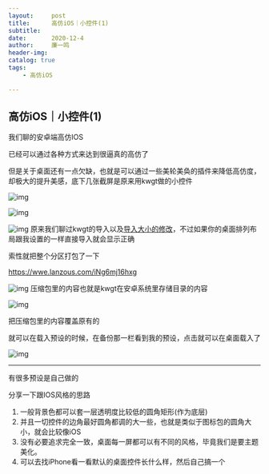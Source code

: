```yaml
---
layout:     post
title:      高仿iOS｜小控件(1)
subtitle:   
date:       2020-12-4
author:     廉一鸣
header-img: 
catalog: true
tags:
    - 高仿iOS

---
```


## 高仿iOS｜小控件(1)



我们聊的安卓端高仿IOS

已经可以通过各种方式来达到很逼真的高仿了

但是关于桌面还有一点欠缺，也就是可以通过一些美轮美奂的插件来降低高仿度，却极大的提升美感，底下几张截屏是原来用kwgt做的小控件

![img](https://mmbiz.qpic.cn/mmbiz_jpg/tMsLbdfwxoOFtCd50ZiaTgHqiazj8TwrWHoj2Fyp8FP3RFBZp6ymflfO58OBV3YfIysAuWTZXKWzkMSaBeJZDA5Q/640?wx_fmt=jpeg&tp=webp&wxfrom=5&wx_lazy=1&wx_co=1)

![img](https://mmbiz.qpic.cn/mmbiz_jpg/tMsLbdfwxoOFtCd50ZiaTgHqiazj8TwrWHhF6bC37S0WpJouD5kdSBwWLFVko3vmw5mBZ87O3zGP0Sic4crib8HhyA/640?wx_fmt=jpeg&tp=webp&wxfrom=5&wx_lazy=1&wx_co=1)

![img](https://mmbiz.qpic.cn/mmbiz_jpg/tMsLbdfwxoOFtCd50ZiaTgHqiazj8TwrWHdHQFDvcT8EIpKia3MBXLAqh5xVJpibu4h7ZicTDhatiaVVmQKlKxdnVCbg/640?wx_fmt=jpeg&tp=webp&wxfrom=5&wx_lazy=1&wx_co=1)
原来我们聊过kwgt的导入以及[导入大小的修改](https://mp.weixin.qq.com/s?__biz=MzI4Nzc2MzA3OQ==&mid=2247485263&idx=1&sn=0f23e93f4eb59051452016ee658c0a0a&scene=21#wechat_redirect)，不过如果你的桌面排列布局跟我设置的一样直接导入就会显示正确

索性就把整个分区打包了一下

https://wwe.lanzous.com/iNg6mj16hxg

![img](https://mmbiz.qpic.cn/mmbiz_jpg/tMsLbdfwxoOFtCd50ZiaTgHqiazj8TwrWHBcJmRpLYCqvdUIxxTAWPVL2b6VRfZqDEXpf1j1hnlwgMapmcpH1p6A/640?wx_fmt=jpeg&tp=webp&wxfrom=5&wx_lazy=1&wx_co=1)
压缩包里的内容也就是kwgt在安卓系统里存储目录的内容

![img](https://mmbiz.qpic.cn/mmbiz_jpg/tMsLbdfwxoOFtCd50ZiaTgHqiazj8TwrWHrJD3kKsI6sAxdZrtW8Pv9eBGX1BoibeeAbRUN56icocM259z74w3MsOw/640?wx_fmt=jpeg&tp=webp&wxfrom=5&wx_lazy=1&wx_co=1)

把压缩包里的内容覆盖原有的

就可以在载入预设的时候，在备份那一栏看到我的预设，点击就可以在桌面载入了

![img](https://mmbiz.qpic.cn/mmbiz_jpg/tMsLbdfwxoOTFpvkDPoIB9YDuhJkIYPJtOibricpbWXiagWLo6pNhic8dISX51ZaNvkBbZEEvjBth6jwVXacZlP43w/640?wx_fmt=jpeg&tp=webp&wxfrom=5&wx_lazy=1&wx_co=1)

------

有很多预设是自己做的

分享一下跟IOS风格的思路

1. 一般背景色都可以套一层透明度比较低的圆角矩形(作为底层)
2. 并且一切控件的边角最好圆角都调的大一些，也就是类似于图标包的圆角大小，就会比较像iOS
3. 没有必要追求完全一致，桌面每一屏都可以有不同的风格，毕竟我们是要主题美化。
4. 可以去找iPhone看一看默认的桌面控件长什么样，然后自己搞一个

